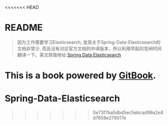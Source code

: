<<<<<<< HEAD
# README

>因为工作需要学习Elasticsearch, 发现关于Spring-Data-Elasticsearch的文档非常少, 而且没有对应官方文档的中译版本，所以利用早起的空闲时间翻译一下。英文原版地址:[Spring Data Elasticsearch](http://docs.spring.io/spring-data/elasticsearch/docs/current/reference/html)


This is a book powered by [GitBook](https://github.com/GitbookIO/gitbook).
=======
# Spring-Data-Elasticsearch
>>>>>>> 0e73f7ba5dbd5ec5ebcad99a2e4d7658e279017e
